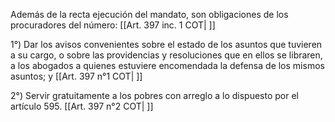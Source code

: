 Además de la recta ejecución del mandato, son obligaciones de los procuradores del número: [[Art. 397 inc. 1 COT| ]]

1°) Dar los avisos convenientes sobre el estado de los asuntos que tuvieren a su cargo, o sobre las providencias y resoluciones que en ellos se libraren, a los abogados a quienes estuviere encomendada la defensa de los mismos asuntos; y [[Art. 397 n°1 COT| ]]

2°) Servir gratuitamente a los pobres con arreglo a lo dispuesto por el artículo 595. [[Art. 397 n°2 COT| ]]